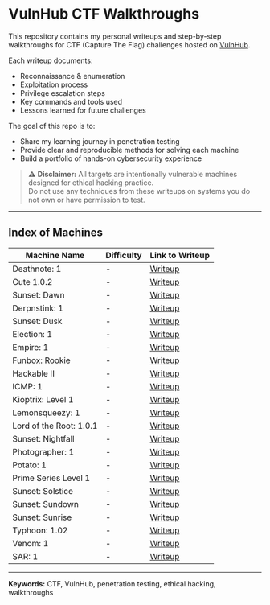 # VulnHub CTF Walkthroughs

This repository contains my personal writeups and step-by-step walkthroughs for CTF (Capture The Flag) challenges hosted on [VulnHub](https://www.vulnhub.com/).

Each writeup documents:
- Reconnaissance & enumeration
- Exploitation process
- Privilege escalation steps
- Key commands and tools used
- Lessons learned for future challenges

The goal of this repo is to:
- Share my learning journey in penetration testing
- Provide clear and reproducible methods for solving each machine
- Build a portfolio of hands-on cybersecurity experience

> ⚠️ **Disclaimer:** All targets are intentionally vulnerable machines designed for ethical hacking practice.  
> Do not use any techniques from these writeups on systems you do not own or have permission to test.

---

## Index of Machines

| Machine Name             | Difficulty | Link to Writeup |
|--------------------------|------------|-----------------|
| Deathnote: 1             | -          | [Writeup](Deathnote/Deathnote.md) |
| Cute 1.0.2               | -          | [Writeup](Cute/Cute.md) |
| Sunset: Dawn             | -          | [Writeup](Dawn/Dawn.md) |
| Derpnstink: 1            | -          | [Writeup](Derpnstink/Derpnstink.md) |
| Sunset: Dusk             | -          | [Writeup](Dusk/Dusk.md) |
| Election: 1              | -          | [Writeup](Election/Election.md) |
| Empire: 1                | -          | [Writeup](Empire/Empire.md) |
| Funbox: Rookie           | -          | [Writeup](Geloste/Geloste.md) |
| Hackable II              | -          | [Writeup](HackableII/HackableII.md) |
| ICMP: 1                  | -          | [Writeup](ICMP/ICMP.md) |
| Kioptrix: Level 1        | -          | [Writeup](Kioptrix:_Level_1/Kioptrix:_Level_1.md) |
| Lemonsqueezy: 1          | -          | [Writeup](Lemonsqueezy/Lemonsqueezy.md) |
| Lord of the Root: 1.0.1  | -          | [Writeup](LordOfTheRoot/LordOfTheRoot.md) |
| Sunset: Nightfall        | -          | [Writeup](Nightfall/Nightfall.md) |
| Photographer: 1          | -          | [Writeup](Photographer/Photographer.md) |
| Potato: 1                | -          | [Writeup](Potato/Potato.md) |
| Prime Series Level 1     | -          | [Writeup](PrimeSeriesLevel1/PrimeSeriesLevel1.md) |
| Sunset: Solstice         | -          | [Writeup](Solstice/Solstice.md) |
| Sunset: Sundown          | -          | [Writeup](Sundown/Sundown.md) |
| Sunset: Sunrise          | -          | [Writeup](Sunrise/Sunrise.md) |
| Typhoon: 1.02            | -          | [Writeup](Typhoon/Typhoon.md) |
| Venom: 1                 | -          | [Writeup](Venom/Venom.md) |
| SAR: 1                   | -          | [Writeup](SAR/SAR.md) |


---

**Keywords:** CTF, VulnHub, penetration testing, ethical hacking, walkthroughs
